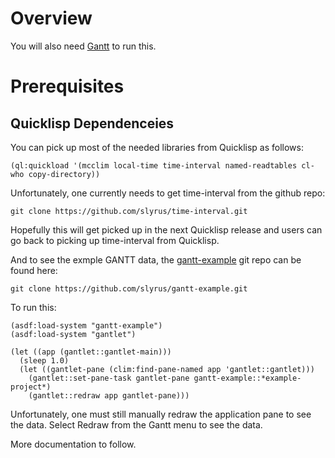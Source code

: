 
# Overview

You will also need [Gantt](https://github.com/slyrus/gantt) to run this.

# Prerequisites

## Quicklisp Dependenceies

You can pick up most of the needed libraries from Quicklisp as follows:

    (ql:quickload '(mcclim local-time time-interval named-readtables cl-who copy-directory))

Unfortunately, one currently needs to get time-interval from the github repo:

    git clone https://github.com/slyrus/time-interval.git

Hopefully this will get picked up in the next Quicklisp release and
users can go back to picking up time-interval from Quicklisp.

And to see the exmple GANTT data, the
[gantt-example](https://github.com/slyrus/gantt-example/) git repo can
be found here:

    git clone https://github.com/slyrus/gantt-example.git

To run this:

    (asdf:load-system "gantt-example")
    (asdf:load-system "gantlet")

    (let ((app (gantlet::gantlet-main)))
      (sleep 1.0)
      (let ((gantlet-pane (clim:find-pane-named app 'gantlet::gantlet)))
        (gantlet::set-pane-task gantlet-pane gantt-example::*example-project*)
        (gantlet::redraw app gantlet-pane)))

Unfortunately, one must still manually redraw the application pane to
see the data. Select Redraw from the Gantt menu to see the data.

More documentation to follow.

